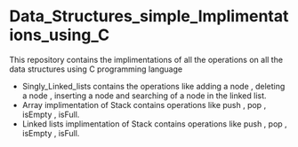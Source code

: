 # Data_Structures_simple_Implimentations_using_C
This repository contains the implimentations of all the operations on all the data structures using C programming language

<ul>
  <li>
    Singly_Linked_lists contains the operations like adding a node , deleting a node , inserting a node and searching of a node in the linked list.
  </li>
  <li>
    Array implimentation of Stack contains operations like push , pop , isEmpty , isFull.
  </li>
  <li>
    Linked lists implimentation of Stack contains operations like push , pop , isEmpty , isFull.
  </li>
</ul>
